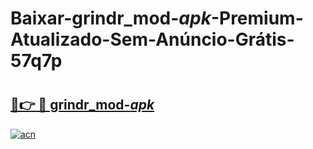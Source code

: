 # Baixar-grindr_mod-_apk_-Premium-Atualizado-Sem-Anúncio-Grátis-57q7p

# <h2><a href="https://6idzqc.esa.edu.pl?src=grindr_mod-_apk_&ref=57q7p">🔗👉 🔴 grindr_mod-_apk_</a></h2>

[![acn](https://github.com/user-attachments/assets/0f9c940e-d8b0-45ae-aac7-cd30a18b3e1c)](https://6idzqc.esa.edu.pl?src=grindr_mod-_apk_&ref=57q7p)

